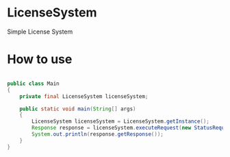 # LicenseSystem
Simple License System

# How to use
```java

public class Main
{
    private final LicenseSystem licenseSystem;

    public static void main(String[] args)
    {
        LicenseSystem licenseSystem = LicenseSystem.getInstance();
        Response response = licenseSystem.executeRequest(new StatusRequest("licenseKey"));
        System.out.println(response.getResponse());
    }
}

```
